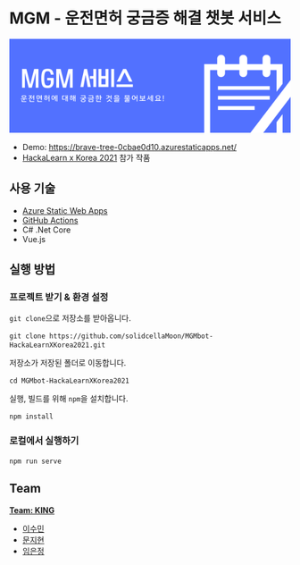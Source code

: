 # MGM - 운전면허 궁금증 해결 챗봇 서비스

![mgm-banner](Challenge/MGM-Banner.png)

- Demo: https://brave-tree-0cbae0d10.azurestaticapps.net/
- [HackaLearn x Korea 2021](https://github.com/devrel-kr/HackaLearn) 참가 작품



## 사용 기술

- [Azure Static Web Apps](https://aka.ms/hackalearn/aswa/intro)
- [GitHub Actions](https://aka.ms/hackalearn/gha/intro)
- C# .Net Core
- Vue.js



## 실행 방법

### 프로젝트 받기 & 환경 설정

`git clone`으로 저장소를 받아옵니다.

```
git clone https://github.com/solidcellaMoon/MGMbot-HackaLearnXKorea2021.git
```

저장소가 저장된 폴더로 이동합니다.

```
cd MGMbot-HackaLearnXKorea2021
```

실행, 빌드를 위해 `npm`을 설치합니다.

```
npm install
```

### 로컬에서 실행하기

```
npm run serve
```



## Team

**[Team: KING](https://github.com/devrel-kr/HackaLearn/blob/main/teams/KING.md)**

- [이수민](https://github.com/vilut1002)
- [문지현](https://github.com/solidcellaMoon)
- [임은정](https://github.com/minie12)
